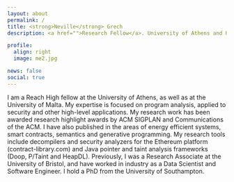 ```yaml
---
layout: about
permalink: /
title: <strong>Neville</strong> Grech
description: <a href="">Research Fellow</a>. University of Athens and University of Malta.

profile:
  align: right
  image: me2.jpg

news: false
social: true
---
```


I am a Reach High fellow at the University of Athens, as well as at the University of Malta. My expertise is focused on program analysis, applied to security and other high-level applications. My research work has been awarded research highlight awards by ACM SIGPLAN and Communications of the ACM. I have also published in the areas of energy efficient systems, smart contracts, semantics and generative programming. My research tools include decompilers and security analyzers for the Ethereum platform (contract-library.com) and Java pointer and taint analysis frameworks (Doop, P/Taint and HeapDL). Previously, I was a Research Associate at the University of Bristol, and have worked in industry as a Data Scientist and Software Engineer. I hold a PhD from the University of Southampton.
